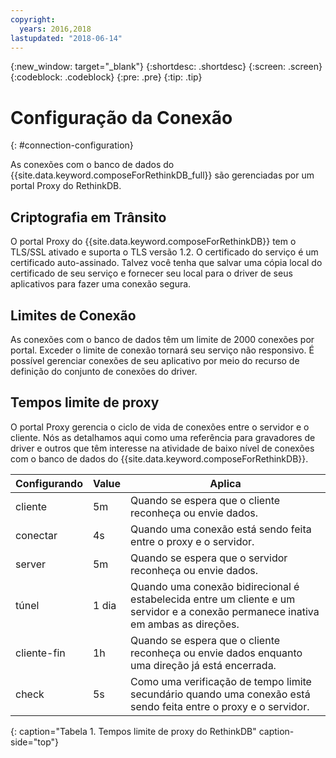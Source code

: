 ```yaml
---
copyright:
  years: 2016,2018
lastupdated: "2018-06-14"
---
```


{:new_window: target="_blank"}
{:shortdesc: .shortdesc}
{:screen: .screen}
{:codeblock: .codeblock}
{:pre: .pre}
{:tip: .tip}

# Configuração da Conexão
{: #connection-configuration}

As conexões com o banco de dados do {{site.data.keyword.composeForRethinkDB_full}} são gerenciadas por um portal Proxy do RethinkDB.

## Criptografia em Trânsito

O portal Proxy do {{site.data.keyword.composeForRethinkDB}} tem o TLS/SSL ativado e suporta o TLS versão 1.2. O certificado do serviço é um certificado auto-assinado. Talvez você tenha que salvar uma cópia local do certificado de seu serviço e fornecer seu local para o driver de seus aplicativos para fazer uma conexão segura.

## Limites de Conexão

As conexões com o banco de dados têm um limite de 2000 conexões por portal. Exceder o limite de conexão tornará seu serviço não responsivo. É possível gerenciar conexões de seu aplicativo por meio do recurso de definição do conjunto de conexões do driver.

## Tempos limite de proxy

O portal Proxy gerencia o ciclo de vida de conexões entre o servidor e o cliente. Nós as detalhamos aqui como uma referência para gravadores de driver e outros que têm interesse na atividade de baixo nível de conexões com o banco de dados do {{site.data.keyword.composeForRethinkDB}}.

Configurando | Value | Aplica
----------|-----------|-----------
cliente | 5m | Quando se espera que o cliente reconheça ou envie dados.
conectar | 4s | Quando uma conexão está sendo feita entre o proxy e o servidor.
server | 5m | Quando se espera que o servidor reconheça ou envie dados.
túnel | 1 dia | Quando uma conexão bidirecional é estabelecida entre um cliente e um servidor e a conexão permanece inativa em ambas as direções.
cliente-fin | 1h | Quando se espera que o cliente reconheça ou envie dados enquanto uma direção já está encerrada.
check | 5s | Como uma verificação de tempo limite secundário quando uma conexão está sendo feita entre o proxy e o servidor.
{: caption="Tabela 1. Tempos limite de proxy do RethinkDB" caption-side="top"}
